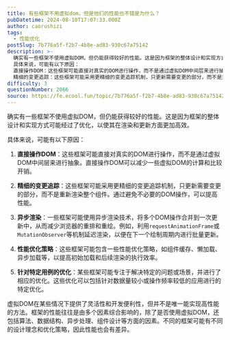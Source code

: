 ```yaml
---
title: 有些框架不用虚拟dom，但是他们的性能也不错是为什么？
pubDatetime: 2024-08-10T17:07:33.000Z
author: caorushizi
tags:
  - 性能优化
postSlug: 7b776a5f-f2b7-4b8e-ad83-930c67a75142
description: >-
  确实有一些框架不使用虚拟DOM，但仍能获得较好的性能。这是因为框架的整体设计和实现方式可能经过了优化，以使其在渲染和更新方面更加高效。
  具体来说，可能有以下原因：
  直接操作DOM：这些框架可能直接对真实的DOM进行操作，而不是通过虚拟DOM中间层来进行抽象。直接操作DOM可以减少一些虚拟DOM的计算和比较开销。
  精细的变更追踪：这些框架可能采用更精细的变更追踪机制，只更新需要变更的部分，而不是重新
difficulty: 3
questionNumber: 2066
source: https://fe.ecool.fun/topic/7b776a5f-f2b7-4b8e-ad83-930c67a75142
---
```


确实有一些框架不使用虚拟DOM，但仍能获得较好的性能。这是因为框架的整体设计和实现方式可能经过了优化，以使其在渲染和更新方面更加高效。

具体来说，可能有以下原因：

1. **直接操作DOM**：这些框架可能直接对真实的DOM进行操作，而不是通过虚拟DOM中间层来进行抽象。直接操作DOM可以减少一些虚拟DOM的计算和比较开销。

2. **精细的变更追踪**：这些框架可能采用更精细的变更追踪机制，只更新需要变更的部分，而不是重新渲染整个组件。通过避免不必要的DOM操作，可以提高性能。

3. **异步渲染**：一些框架可能使用异步渲染技术，将多个DOM操作合并到一次更新中，从而减少浏览器的重排和重绘。例如，利用`requestAnimationFrame`或`MutationObserver`等机制延迟渲染，以便在下一个绘制周期内进行批量更新。

4. **性能优化策略**：这些框架可能包含一些性能优化策略，如组件缓存、懒加载、异步加载等，以提高初始加载和后续渲染的执行效率。

5. **针对特定用例的优化**：某些框架可能专注于解决特定的问题或场景，并进行了相应的优化。这些优化可以包括针对数据量较小或操作频率较低的应用进行的特定优化。

虚拟DOM在某些情况下提供了灵活性和开发便利性，但并不是唯一能实现高性能的方法。框架的性能往往是由多个因素综合影响的，除了是否使用虚拟DOM，还包括算法、数据结构、异步处理、组件设计等方面的因素。不同的框架可能有不同的设计理念和优化策略，因此性能也会有差异。
